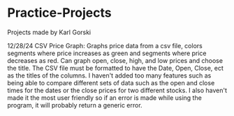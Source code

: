 # Practice-Projects
Projects made by Karl Gorski

12/28/24 CSV Price Graph: Graphs price data from a csv file, colors segments where price increases as green and segments where price decreases as red. Can graph open, close, high, and low prices and choose the title. The CSV file must be formatted to have the Date, Open, Close, ect as the titles of the columns. I haven't added too many features such as being able to compare different sets of data such as the open and close times for the dates or the close prices for two different stocks. I also haven't made it the most user friendly so if an error is made while using the program, it will probably return a generic error. 
